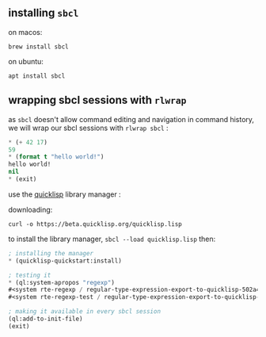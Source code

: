 
## installing `sbcl`

on macos:
```
brew install sbcl
```

on ubuntu:
```
apt install sbcl
```

## wrapping sbcl sessions with `rlwrap`

as `sbcl` doesn't allow command editing and navigation in command history, we will wrap our sbcl sessions with `rlwrap sbcl` :
```lisp
* (+ 42 17)
59
* (format t "hello world!")
hello world!
nil
* (exit)
```
use the [quicklisp](https://www.quicklisp.org/beta/) library manager :

downloading:
```
curl -o https://beta.quicklisp.org/quicklisp.lisp
```

to install the library manager, `sbcl --load quicklisp.lisp` then:
```lisp
; installing the manager
* (quicklisp-quickstart:install)

; testing it
* (ql:system-apropos "regexp")
#<system rte-regexp / regular-type-expression-export-to-quicklisp-502a46e2-git / quicklisp 2022-11-07>
#<system rte-regexp-test / regular-type-expression-export-to-quicklisp-502a46e2-git / quicklisp 2022-11-07>

; making it available in every sbcl session
(ql:add-to-init-file)
(exit)
```
